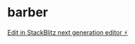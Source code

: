 # barber

[Edit in StackBlitz next generation editor ⚡️](https://stackblitz.com/~/github.com/nahuelmerlox/barber)
